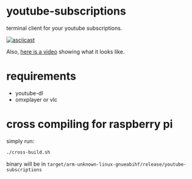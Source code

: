 # youtube-subscriptions

terminal client for your youtube subscriptions.

[![asciicast](https://asciinema.org/a/6pXhdC6yCrAU7LrtpeUMPhMA0.svg)](https://asciinema.org/a/6pXhdC6yCrAU7LrtpeUMPhMA0)

Also, [here is a video](https://www.youtube.com/watch?v=saYmXcZNU8M&feature=youtu.be) showing what it looks like.

# requirements

- youtube-dl
- omxplayer or vlc

# cross compiling for raspberry pi

simply run:

```sh
./cross-build.sh
```
binary will be in `target/arm-unknown-linux-gnueabihf/release/youtube-subscriptions`
